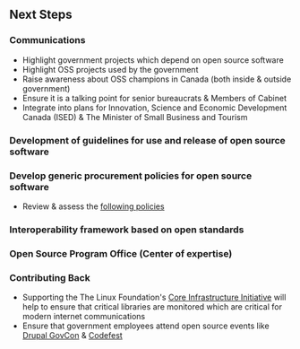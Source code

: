 ## Next Steps
### Communications
- Highlight government projects which depend on open source software
- Highlight OSS projects used by the government
- Raise awareness about OSS champions in Canada (both inside & outside government)
- Ensure it is a talking point for senior bureaucrats & Members of Cabinet
- Integrate into plans for Innovation, Science and Economic Development Canada (ISED) & The Minister of Small Business and Tourism
### Development of guidelines for use and release of open source software
### Develop generic procurement policies for open source software
- Review & assess the [following policies](https://github.com/mgifford/open-source-contracting)
### Interoperability framework based on open standards
### Open Source Program Office (Center of expertise)
### Contributing Back
- Supporting the The Linux Foundation's [Core Infrastructure Initiative](https://www.coreinfrastructure.org/) will help to ensure that critical libraries are monitored which are critical for modern internet communications
- Ensure that government employees attend open source events like [Drupal GovCon](https://www.drupalgovcon.org/) & [Codefest](http://wet-boew.github.io/codefest/)
